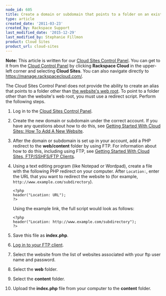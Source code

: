 ```yaml
---
node_id: 605
title: Create a domain or subdomain that points to a folder on an existing Cloud Sites website
type: article
created_date: '2011-03-23'
created_by: Rackspace Support
last_modified_date: '2015-12-29'
last_modified_by: Stephanie Fillmon
product: Cloud Sites
product_url: cloud-sites
---
```


**Note:** This article is written for our [Cloud Sites Control Panel](https://manage.rackspacecloud.com/). You can get to it from the [Cloud Control Panel](https://mycloud.rackspace.com) by clicking **Rackspace Cloud** in the upper-left corner and selecting **Cloud Sites**. You can also navigate directly to <https://manage.rackspacecloud.com/>.

The Cloud Sites Control Panel does not provide the ability to create an
alias that points to a folder other than [the website's web root](/how-to/locate-the-linux-path-for-your-cloud-sites-website).
To point to a folder other than the website's web root, you must use a
redirect script. Perform the following steps.

1.  Log in to the [Cloud Sites Control Panel](http://manage.rackspacecloud.com "http://manage.rackspacecloud.com").
2.  Create the new domain or subdomain under the correct account. If you
    have any questions about how to do this, see [Getting Started With Cloud Sites: How To Add A New Website](/how-to/getting-started-with-cloud-sites-how-to-add-a-new-website).
3.  After the domain or subdomain is set up in your account, add a PHP
    redirect to the **web/content** folder by using FTP. For information
    about how to do this, including using FTP, see [Getting Started With Cloud Sites, FTP/SSHFS/FTP Clients](/how-to/getting-started-with-cloud-sites-ftpsshfsftp-clients).
4.  Using a text editing program (like Notepad or Wordpad), create a
    file with the following PHP redirect on your computer. After
    `Location:`, enter the URL that you want to redirect the website to
    (for example, `http://www.example.com/subdirectory`).

        <?php
        header("Location: URL");
        ?>

    Using the example link, the full script would look as follows:

        <?php
        header("Location: http://www.example.com/subdirectory");
        ?>
5.  Save this file as **index.php**.
6.  [Log in to your FTP client](/how-to/getting-started-with-cloud-sites-uploading-your-content).
7.  Select the website from the list of websites associated with your
    ftp user name and password.
8.  Select the **web** folder.
9.  Select the **content** folder.
10. Upload the **index.php** file from your computer to the
    **content** folder.
